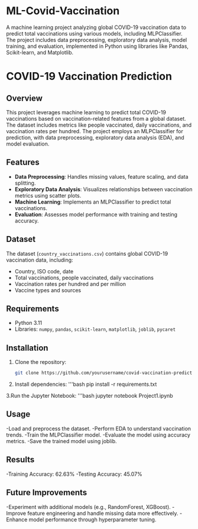 # ML-Covid-Vaccination
A machine learning project analyzing global COVID-19 vaccination data to predict total vaccinations using various models, including MLPClassifier. The project includes data preprocessing, exploratory data analysis, model training, and evaluation, implemented in Python using libraries like Pandas, Scikit-learn, and Matplotlib.
# COVID-19 Vaccination Prediction

## Overview
This project leverages machine learning to predict total COVID-19 vaccinations based on vaccination-related features from a global dataset. The dataset includes metrics like people vaccinated, daily vaccinations, and vaccination rates per hundred. The project employs an MLPClassifier for prediction, with data preprocessing, exploratory data analysis (EDA), and model evaluation.

## Features
- **Data Preprocessing**: Handles missing values, feature scaling, and data splitting.
- **Exploratory Data Analysis**: Visualizes relationships between vaccination metrics using scatter plots.
- **Machine Learning**: Implements an MLPClassifier to predict total vaccinations.
- **Evaluation**: Assesses model performance with training and testing accuracy.

## Dataset
The dataset (`country_vaccinations.csv`) contains global COVID-19 vaccination data, including:
- Country, ISO code, date
- Total vaccinations, people vaccinated, daily vaccinations
- Vaccination rates per hundred and per million
- Vaccine types and sources

## Requirements
- Python 3.11
- Libraries: `numpy`, `pandas`, `scikit-learn`, `matplotlib`, `joblib`, `pycaret`

## Installation
1. Clone the repository:
   ```bash
   git clone https://github.com/yourusername/covid-vaccination-prediction.git
2. Install dependencies:
   '''bash
pip install -r requirements.txt

3.Run the Jupyter Notebook:
   '''bash
jupyter notebook Project1.ipynb

## Usage
-Load and preprocess the dataset.
-Perform EDA to understand vaccination trends.
-Train the MLPClassifier model.
-Evaluate the model using accuracy metrics.
-Save the trained model using joblib.

## Results
-Training Accuracy: 62.63%
-Testing Accuracy: 45.07%

## Future Improvements
-Experiment with additional models (e.g., RandomForest, XGBoost).
-Improve feature engineering and handle missing data more effectively.
-Enhance model performance through hyperparameter tuning.
